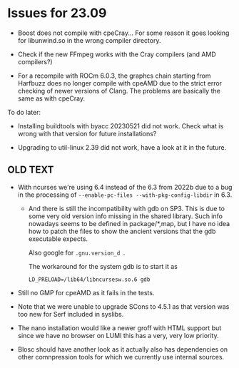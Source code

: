 # Issues for 23.09

-   Boost does not compile with cpeCray... For some reason it goes looking for
    libunwind.so in the wrong compiler directory.

-   Check if the new FFmpeg works with the Cray compilers (and AMD compilers?)

-   For a recompile with ROCm 6.0.3, the graphcs chain starting from Harfbuzz
    does no longer compile with cpeAMD due to the strict error checking of newer
    versions of Clang. The problems are basically the same as with cpeCray.


To do later:

-   Installing buildtools with byacc 20230521 did not work. Check what is wrong with 
    that version for future installations?

-   Upgrading to util-linux 2.39 did not work, have a look at it in the future.


## OLD TEXT

-   With ncurses we're using 6.4 instead of the 6.3 from 2022b due to a bug in the processing of
    `--enable-pc-files --with-pkg-config-libdir` in 6.3.
    
    -   And there is still the incompatibility with gdb on SP3. This is due to some 
        very old version info missing in the shared library. Such info nowadays
        seems to be defined in package/*,map, but I have no idea how to patch the files
        to show the ancient versions that the gdb executable expects.
        
        Also google for `.gnu.version_d `.
        
        The workaround for the system gdb is to start it as
        
        ```
        LD_PRELOAD=/lib64/libncursesw.so.6 gdb
        ```
        
-   Still no GMP for cpeAMD as it fails in the tests.

-   Note that we were unable to upgrade SCons to 4.5.1 as that version was too new 
    for Serf included in syslibs.
    
-   The nano installation would like a newer groff with HTML support but since we
    have no browser on LUMI this has a very, very low priority.

-   Blosc should have another look as it actually also has dependencies on other 
    comnpression tools for which we currently use internal sources.
